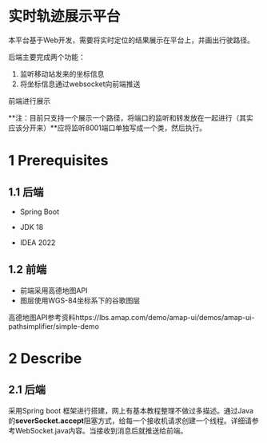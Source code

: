 # 实时轨迹展示平台

本平台基于Web开发，需要将实时定位的结果展示在平台上，并画出行驶路径。

后端主要完成两个功能：

1. 监听移动站发来的坐标信息
2. 将坐标信息通过websocket向前端推送

前端进行展示

**注：目前只支持一个展示一个路径，将端口的监听和转发放在一起进行（其实应该分开来）**应将监听8001端口单独写成一个类，然后执行。

# 1 Prerequisites

## 1.1 后端

- Spring Boot

- JDK 18
- IDEA 2022

## 1.2 前端

- 前端采用高德地图API
- 图层使用WGS-84坐标系下的谷歌图层

高德地图API参考资料https://lbs.amap.com/demo/amap-ui/demos/amap-ui-pathsimplifier/simple-demo



# 2 Describe

## 2.1 后端

采用Spring boot 框架进行搭建，网上有基本教程整理不做过多描述。通过Java的**severSocket.accept**阻塞方式，给每一个接收机请求创建一个线程。详细请参考WebSocket.java内容。当接收到消息后就推送给前端。



